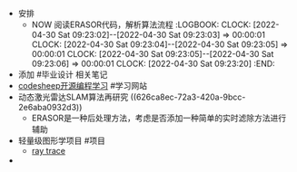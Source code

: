 - 安排
	- NOW 阅读ERASOR代码，解析算法流程
	  :LOGBOOK:
	  CLOCK: [2022-04-30 Sat 09:23:02]--[2022-04-30 Sat 09:23:03] =>  00:00:01
	  CLOCK: [2022-04-30 Sat 09:23:04]--[2022-04-30 Sat 09:23:05] =>  00:00:01
	  CLOCK: [2022-04-30 Sat 09:23:05]--[2022-04-30 Sat 09:23:06] =>  00:00:01
	  CLOCK: [2022-04-30 Sat 09:23:20]
	  :END:
- 添加 #毕业设计 相关笔记
- [codesheep开源编程学习](https://www.r2coding.com/#/) #学习网站
- 动态激光雷达SLAM算法再研究 ((626ca8ec-72a3-420a-9bcc-2e6aba0932d3))
	- ERASOR是一种后处理方法，考虑是否添加一种简单的实时滤除方法进行辅助
- 轻量级图形学项目 #项目
	- [ray trace](https://raytracing.github.io)
-